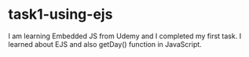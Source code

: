 # task1-using-ejs
I am learning Embedded JS from Udemy and I completed my first task. I learned about EJS and also getDay() function in JavaScript.
